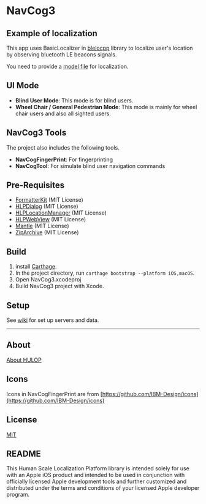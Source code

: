 # NavCog3

## Example of localization
This app uses BasicLocalizer in [blelocpp](https://github.com/hulop/blelocpp) library to localize user's location by observing bluetooth LE beacons signals.

You need to provide a [model file](https://github.com/hulop/NavCogIOSv3/wiki/Prepare-data-for-localization) for localization.

## UI Mode
- **Blind User Mode**: This mode is for blind users.
- **Wheel Chair / General Pedestrian Mode**: This mode is mainly for wheel chair users and also all sighted users.

## NavCog3 Tools
The project also includes the following tools.

- **NavCogFingerPrint**: For fingerprinting
- **NavCogTool**: For simulate blind user navigation commands

## Pre-Requisites
- [FormatterKit](https://github.com/mattt/FormatterKit) (MIT License)
- [HLPDialog](https://github.com/hulop/HLPDialog) (MIT License)
- [HLPLocationManager](https://github.com/hulop/HLPLocationManager) (MIT License)
- [HLPWebView](https://github.com/hulop/HLPWebView) (MIT License)
- [Mantle](https://github.com/Mantle/Mantle) (MIT License)
- [ZipArchive](https://github.com/ZipArchive/ZipArchive) (MIT License)

## Build
1. install [Carthage](https://github.com/Carthage/Carthage).
2. In the project directory, run `carthage bootstrap --platform iOS,macOS`.
3. Open NavCog3.xcodeproj
4. Build NavCog3 project with Xcode.

## Setup
See [wiki](https://github.com/hulop/NavCogIOSv3/wiki) for set up servers and data.

----
## About
[About HULOP](https://github.com/hulop/00Readme)

## Icons
Icons in NavCogFingerPrint are from [https://github.com/IBM-Design/icons](https://github.com/IBM-Design/icons)

## License
[MIT](https://opensource.org/licenses/MIT)

## README
This Human Scale Localization Platform library is intended solely for use with an Apple iOS product and intended to be used in conjunction with officially licensed Apple development tools and further customized and distributed under the terms and conditions of your licensed Apple developer program.

